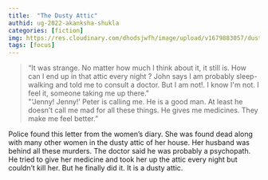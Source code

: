 ```yaml
---
title:  "The Dusty Attic"
authid: ug-2022-akanksha-shukla
categories: [fiction]
img: https://res.cloudinary.com/dhodsjwfh/image/upload/v1679883057/dusty-attic_ehbflb.jpg
tags: [focus]
---
```



> “It was strange. No matter how much I think about it, it still is. How can I end up in that attic every night ? John says I am probably sleep-walking and told me to consult a doctor. But I am not!. I know I'm not. I feel it, someone taking me up there."<br>"‘Jenny! Jenny!’ Peter is calling me. He is a good man. At least he doesn’t call me mad for all these things. He gives me medicines. They make me feel better.”

Police found this letter from the women’s diary. She was found dead along with many other women in the dusty attic of her house. Her husband was behind all these murders. The doctor said he was probably a psychopath. He tried to give her medicine and took her up the attic every night but couldn’t kill her. But he finally did it. It is a dusty attic.